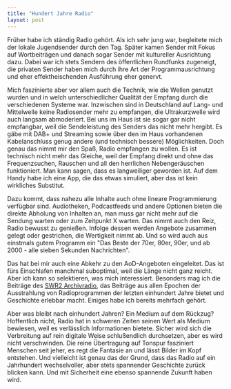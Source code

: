 ```yaml
---
title: "Hundert Jahre Radio"
layout: post
---
```


Früher habe ich ständig Radio gehört. Als ich sehr jung war, begleitete mich der lokale Jugendsender durch den Tag. Später kamen Sender mit Fokus auf Wortbeiträgen und danach sogar Sender mit kultureller Ausrichtung dazu. Dabei war ich stets Sendern des öffentlichen Rundfunks zugeneigt, die privaten Sender haben mich durch ihre Art der Programmausrichtung und eher effektheischenden Ausführung eher genervt.

Mich faszinierte aber vor allem auch die Technik, wie die Wellen genutzt wurden und in welch unterschiedlicher Qualität der Empfang durch die verschiedenen Systeme war. Inzwischen sind in Deutschland auf Lang- und Mittelwelle keine Radiosender mehr zu empfangen, die Ultrakurzwelle wird auch langsam abmoderiert. Bei uns im Haus ist sie sogar gar nicht empfangbar, weil die Sendeleistung des Senders das nicht mehr hergibt. Es gäbe mit DAB+ und Streaming sowie über den im Haus vorhandenen Kabelanschluss genug andere (und technisch bessere) Möglichkeiten. Doch genau das nimmt mir den Spaß, Radio empfangen zu wollen. Es ist technisch nicht mehr das Gleiche, weil der Empfang direkt und ohne das Frequenzsuchen, Rauschen und all den herrlichen Nebengeräuschen funktioniert. Man kann sagen, dass es langweiliger geworden ist. Auf dem Handy habe ich eine App, die das etwas simuliert, aber das ist kein wirkliches Substitut.

Dazu kommt, dass nahezu alle Inhalte auch ohne lineare Programmierung verfügbar sind. Audiotheken, Podcastfeeds und andere Optionen bieten die direkte Abholung von Inhalten an, man muss gar nicht mehr auf die Sendung warten oder zum Zeitpunkt X warten. Das nimmt auch den Reiz, Radio bewusst zu genießen. Infolge dessen werden Angebote zusammen gelegt oder gestrichen, die Wertigkeit nimmt ab. Und so wird auch aus einstmals gutem Programm ein "Das Beste der 70er, 80er, 90er, und ab 2000 - alle sieben Sekunden Nachrichten".

Das hat bei mir auch eine Abkehr zu den AoD-Angeboten eingeleitet. Das ist fürs Einschlafen manchmal suboptimal, weil die Länge nicht ganz reicht. Aber ich kann so selektieren, was mich interessiert. Besonders mag ich die Beiträge des [SWR2 Archivradio](https://www.swr.de/swr2/wissen/archivradio/index.html), das Beiträge aus allen Epochen der Ausstrahlung von Radioprogrammen der letzten einhundert Jahre bietet und Geschichte erlebbar macht. Einiges habe ich bereits mehrfach gehört.

Aber was bleibt nach einhundert Jahren? Ein Medium auf dem Rückzug? Hoffentlich nicht, Radio hat in schweren Zeiten seinen Wert als Medium bewiesen, weil es verlässlich Informationen bietete. Sicher wird sich die Verbreitung auf rein digitale Weise schlußendlich durchsetzen, aber es wird nicht verschwinden. Die reine Übertragung auf Tonspur fasziniert Menschen seit jeher, es regt die Fantasie an und lässt Bilder im Kopf entstehen. Und vielleicht ist genau das der Grund, dass das Radio auf ein Jahrhundert wechselvoller, aber stets spannender Geschichte zurück blicken kann. Und mit Sicherheit eine ebenso spannende Zukunft haben wird.